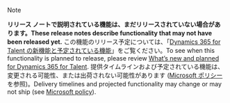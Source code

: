  > [!NOTE]
 >  <span data-ttu-id="1f812-101">**リリース ノートで説明されている機能は、まだリリースされていない場合があります。**</span><span class="sxs-lookup"><span data-stu-id="1f812-101">**These release notes describe functionality that may not have been released yet.**</span></span>
<span data-ttu-id="1f812-102">この機能のリリース予定については、「[Dynamics 365 for Talent の新機能と予定されている機能](/business-applications-release-notes/April19/dynamics365-talent/planned-features)」をご覧ください。</span><span class="sxs-lookup"><span data-stu-id="1f812-102">To see when this functionality is planned to release, please review [What’s new and planned for Dynamics 365 for Talent](/business-applications-release-notes/April19/dynamics365-talent/planned-features).</span></span> <span data-ttu-id="1f812-103">提供タイムラインおよび予定されている機能は、変更される可能性、または出荷されない可能性があります ([Microsoft ポリシー](https://go.microsoft.com/fwlink/p/?linkid=2007332)を参照)。</span><span class="sxs-lookup"><span data-stu-id="1f812-103">Delivery timelines and projected functionality may change or may not ship (see [Microsoft policy](https://go.microsoft.com/fwlink/p/?linkid=2007332)).</span></span> 
